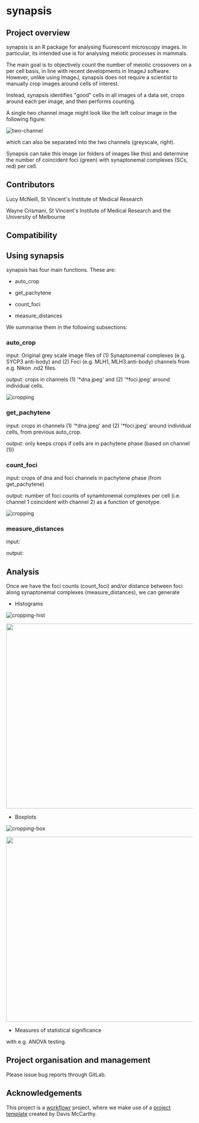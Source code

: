 # synapsis

## Project overview

synapsis is an R package for analysing fluorescent microscopy images. In particular, its intended use is for analysing meiotic processes in mammals.

The main goal is to objectively count the number of meiotic crossovers on a per cell basis, in line with recent developments in ImageJ software. However, unlike using ImageJ, synapsis does not require a scientist to manually crop images around cells of interest.

Instead, synapsis identifies "good" cells in all images of a data set, crops around each per image, and then performs counting.

A single two channel image might look like the left colour image in the following figure:

![two-channel](resources/figures/2-channel.png)

which can also be separated into the two channels (greyscale, right).

Synapsis can take this image (or folders of images like this) and determine the number of coincident foci (green) with synaptonemal complexes (SCs, red) per cell.


[comment]: <> (examples with this file MLH3rabbit488_SYCP3mouse594_fancm_fvb_x_fancm_bl6_725--_slide01_018.nd2)

## Contributors

Lucy McNeill, St Vincent's Institute of Medical Research

Wayne Crismani, St Vincent's Institute of Medical Research and the University of Melbourne

## Compatibility

## Using synapsis

synapsis has four main functions. These are:

- auto_crop

- get_pachytene

- count_foci

- measure_distances

We summarise them in the following subsections:

### auto_crop

input: Original grey scale image files of (1) Synaptonemal complexes (e.g. SYCP3 anti-body) and (2) Foci (e.g. MLH1, MLH3 anti-body) channels from e.g. Nikon .nd2 files.

output: crops in channels (1) '*dna.jpeg' and (2) '*foci.jpeg' around individual cells.

![cropping](resources/figures/cropping_procedure.png)

### get_pachytene

input: crops in channels (1) '*dna.jpeg' and (2) '*foci.jpeg' around individual cells, from previous auto_crop.

output: only keeps crops if cells are in pachytene phase (based on channel (1))

### count_foci

input: crops of dna and foci channels in pachytene phase (from get_pachytene)

output: number of foci counts of synamtonemal complexes per cell (i.e. channel 1 coincident with channel 2) as a function of genotype.

![cropping](resources/figures/counting_procedure.png)

### measure_distances

input:

output:

## Analysis

Once we have the foci counts (count_foci) and/or distance between foci along synaptonemal complexes (measure_distances), we can generate

- Histograms

![cropping-hist](output/count_foci_histogram.png)

<img src="output/measure_distances_histogram.png" width="700" height="500">

- Boxplots

![cropping-box](output/count_foci_boxplot.png)

<img src="output/measure_distances_boxplot.png" width="550" height="500">

- Measures of statistical significance

with e.g. ANOVA testing.


## Project organisation and management

Please issue bug reports through GitLab.


## Acknowledgements

This project is a [workflowr][] project, where we make use of a [project template][] created by Davis McCarthy.

[workflowr]: https://github.com/jdblischak/workflowr

[project template]: https://gitlab.svi.edu.au/biocellgen-public/aaaa_2019_project-template
